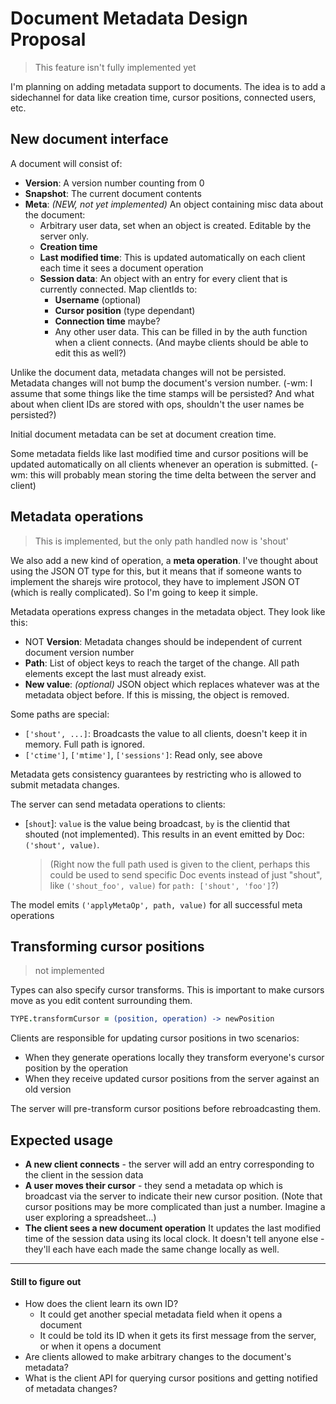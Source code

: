 # Document Metadata Design Proposal

> This feature isn't fully implemented yet

I'm planning on adding metadata support to documents. The idea is to add a sidechannel for data like creation time, cursor positions, connected users, etc.

## New document interface

A document will consist of:

- **Version**: A version number counting from 0
- **Snapshot**: The current document contents
- **Meta**: *(NEW, not yet implemented)* An object containing misc data about the document:
  - Arbitrary user data, set when an object is created. Editable by the server only.
  - **Creation time**
  - **Last modified time**: This is updated automatically on each client each time it sees a document operation
  - **Session data**: An object with an entry for every client that is currently connected. Map clientIds to:
      - **Username** (optional)
      - **Cursor position** (type dependant)
      - **Connection time** maybe?
      - Any other user data. This can be filled in by the auth function when a client connects. (And maybe clients should be able to edit this as well?)

Unlike the document data, metadata changes will not be persisted. Metadata changes will not bump the document's version number. (-wm: I assume that some things like the time stamps will be persisted? And what about when client IDs are stored with ops, shouldn't the user names be persisted?)

Initial document metadata can be set at document creation time.

Some metadata fields like last modified time and cursor positions will be updated automatically on all clients whenever an operation is submitted. (-wm: this will probably mean storing the time delta between the server and client)

## Metadata operations

> This is implemented, but the only path handled now is 'shout'

We also add a new kind of operation, a **meta operation**. I've thought about using the JSON OT type for this, but it means that if someone wants to implement the sharejs wire protocol, they have to implement JSON OT (which is really complicated). So I'm going to keep it simple.

Metadata operations express changes in the metadata object. They look like this:

- NOT **Version**: Metadata changes should be independent of current document version number
- **Path**: List of object keys to reach the target of the change. All path elements except the last must already exist.
- **New value**: *(optional)* JSON object which replaces whatever was at the metadata object before. If this is missing, the object is removed.

Some paths are special:

- ``['shout', ...]``: Broadcasts the value to all clients, doesn't keep it in memory. Full path is ignored.
- ``['ctime']``, ``['mtime']``, ``['sessions']``: Read only, see above

Metadata gets consistency guarantees by restricting who is allowed to submit metadata changes.

The server can send metadata operations to clients:

- [``shout``]: ``value`` is the value being broadcast, ``by`` is the clientid that shouted (not implemented). This results in an event emitted by Doc: ``('shout', value)``.
  > (Right now the full path used is given to the client, perhaps this could be used to send specific Doc events instead of just "shout", like ``('shout_foo', value)`` for ``path: ['shout', 'foo']``?)

The model emits ``('applyMetaOp', path, value)`` for all successful meta operations

## Transforming cursor positions

> not implemented

Types can also specify cursor transforms. This is important to make cursors move as you edit content surrounding them.

```coffeescript
TYPE.transformCursor = (position, operation) -> newPosition
```

Clients are responsible for updating cursor positions in two scenarios:

- When they generate operations locally they transform everyone's cursor position by the operation
- When they receive updated cursor positions from the server against an old version

The server will pre-transform cursor positions before rebroadcasting them.


## Expected usage

- **A new client connects** - the server will add an entry corresponding to the client in the session data
- **A user moves their cursor** - they send a metadata op which is broadcast via the server to indicate their new cursor position. (Note that cursor positions may be more complicated than just a number. Imagine a user exploring a spreadsheet...)
- **The client sees a new document operation** It updates the last modified time of the session data using its local clock. It doesn't tell anyone else - they'll each have each made the same change locally as well.

- - -

#### Still to figure out

- How does the client learn its own ID?
  - It could get another special metadata field when it opens a document
  - It could be told its ID when it gets its first message from the server, or when it opens a document
- Are clients allowed to make arbitrary changes to the document's metadata?
- What is the client API for querying cursor positions and getting notified of metadata changes?

